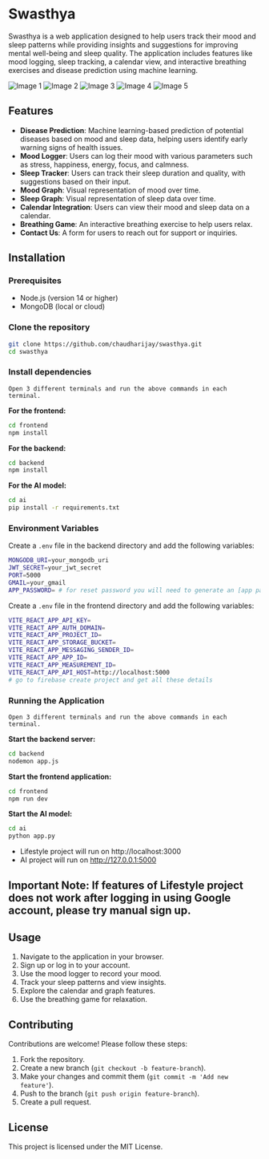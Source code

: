 # Swasthya

Swasthya is a web application designed to help users track their mood and sleep patterns while providing insights and suggestions for improving mental well-being and sleep quality. The application includes features like mood logging, sleep tracking, a calendar view, and interactive breathing exercises and disease prediction using machine learning.

![Image 1](https://i.ibb.co/Pw0QjxY/Screenshot-2024-11-22-005557.png)
![Image 2](https://i.ibb.co/VB5Cn6c/Screenshot-2024-11-22-005614.png)
![Image 3](https://i.ibb.co/LZ0gs1x/Screenshot-2024-11-22-005626.png)
![Image 4](https://i.ibb.co/nc0FNkq/Screenshot-2024-11-22-005643.png)
![Image 5](https://i.ibb.co/KjrFJkn/Screenshot-2024-11-22-005654.png)


## Features
- **Disease Prediction**: Machine learning-based prediction of potential diseases based on mood and sleep data, helping users identify early warning signs of health issues.
- **Mood Logger**: Users can log their mood with various parameters such as stress, happiness, energy, focus, and calmness.
- **Sleep Tracker**: Users can track their sleep duration and quality, with suggestions based on their input.
- **Mood Graph**: Visual representation of mood over time.
- **Sleep Graph**: Visual representation of sleep data over time.
- **Calendar Integration**: Users can view their mood and sleep data on a calendar.
- **Breathing Game**: An interactive breathing exercise to help users relax.
- **Contact Us**: A form for users to reach out for support or inquiries.


## Installation

### Prerequisites
- Node.js (version 14 or higher)
- MongoDB (local or cloud)

### Clone the repository

```bash
git clone https://github.com/chaudharijay/swasthya.git
cd swasthya
```

### Install dependencies
``` Open 3 different terminals and run the above commands in each terminal. ```

**For the frontend:**

```bash
cd frontend
npm install
```

**For the backend:**

```bash
cd backend
npm install
```
**For the AI model:**

```bash
cd ai
pip install -r requirements.txt
```

### Environment Variables

Create a `.env` file in the backend directory and add the following variables:

```bash
MONGODB_URI=your_mongodb_uri
JWT_SECRET=your_jwt_secret
PORT=5000
GMAIL=your_gmail
APP_PASSWORD= # for reset password you will need to generate an [app password] for your gmail account in google settings
```

Create a `.env` file in the frontend directory and add the following variables:

```bash
VITE_REACT_APP_API_KEY=
VITE_REACT_APP_AUTH_DOMAIN=
VITE_REACT_APP_PROJECT_ID=
VITE_REACT_APP_STORAGE_BUCKET=
VITE_REACT_APP_MESSAGING_SENDER_ID=
VITE_REACT_APP_APP_ID= 
VITE_REACT_APP_MEASUREMENT_ID=
VITE_REACT_APP_API_HOST=http://localhost:5000
# go to firebase create project and get all these details
```

### Running the Application
``` Open 3 different terminals and run the above commands in each terminal. ```

**Start the backend server:**

```bash
cd backend
nodemon app.js
```

**Start the frontend application:**

```bash
cd frontend
npm run dev
```

**Start the AI model:**
```bash
cd ai
python app.py
```

- Lifestyle project will run on http://localhost:3000
- AI project will run on http://127.0.0.1:5000

## Important Note: If features of Lifestyle project does not work after logging in using Google account, please try manual sign up.

## Usage
1. Navigate to the application in your browser.
2. Sign up or log in to your account.
3. Use the mood logger to record your mood.
4. Track your sleep patterns and view insights.
5. Explore the calendar and graph features.
6. Use the breathing game for relaxation.


## Contributing

Contributions are welcome! Please follow these steps:

1. Fork the repository.
2. Create a new branch (`git checkout -b feature-branch`).
3. Make your changes and commit them (`git commit -m 'Add new feature'`).
4. Push to the branch (`git push origin feature-branch`).
5. Create a pull request.

## License

This project is licensed under the MIT License.
